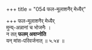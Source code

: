 +++
title = "054 फल-मूलाशनैर् मेध्यैर्"

+++
फल-मूलाशनैर् मेध्यैर्  
मुन्य्-अन्नानां च भोजनैः ।  
न तत् **फलम् अवाप्नोति**  
यन् मांस-परिवर्जनात्  ॥ ५.५४ ॥